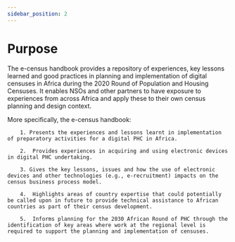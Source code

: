 ```yaml
---
sidebar_position: 2
---
```


# Purpose 

The e-census handbook provides a repository of experiences, key lessons learned and good practices in planning and implementation of digital censuses in Africa during the 2020 Round of Population and Housing Censuses.  It enables NSOs and other partners to have exposure to experiences from across Africa and apply these to their own census planning and design context.

More specifically, the e-census handbook:

        1. Presents the experiences and lessons learnt in implementation of preparatory activities for a digital PHC in Africa.
    
        2.	Provides experiences in acquiring and using electronic devices in digital PHC undertaking.
    
        3. Gives the key lessons, issues and how the use of electronic devices and other technologies (e.g., e-recruitment) impacts on the census business process model. 
    
        4.	Highlights areas of country expertise that could potentially be called upon in future to provide technical assistance to African countries as part of their census development. 
    
        5.	Informs planning for the 2030 African Round of PHC through the identification of key areas where work at the regional level is required to support the planning and implementation of censuses.  
